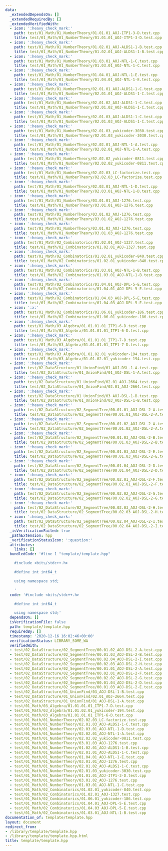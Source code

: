 ```yaml
---
data:
  _extendedDependsOn: []
  _extendedRequiredBy: []
  _extendedVerifiedWith:
  - icon: ':heavy_check_mark:'
    path: test/01_Math/01_NumberTheory/01.01.01_AOJ-ITP1-3-D.test.cpp
    title: test/01_Math/01_NumberTheory/01.01.01_AOJ-ITP1-3-D.test.cpp
  - icon: ':heavy_check_mark:'
    path: test/01_Math/01_NumberTheory/01.02.01_AOJ-ALDS1-1-B.test.cpp
    title: test/01_Math/01_NumberTheory/01.02.01_AOJ-ALDS1-1-B.test.cpp
  - icon: ':heavy_check_mark:'
    path: test/01_Math/01_NumberTheory/01.03.01_AOJ-NTL-1-C.test.cpp
    title: test/01_Math/01_NumberTheory/01.03.01_AOJ-NTL-1-C.test.cpp
  - icon: ':heavy_check_mark:'
    path: test/01_Math/01_NumberTheory/01.04.01_AOJ-NTL-1-E.test.cpp
    title: test/01_Math/01_NumberTheory/01.04.01_AOJ-NTL-1-E.test.cpp
  - icon: ':heavy_check_mark:'
    path: test/01_Math/01_NumberTheory/02.01.01_AOJ-ALDS1-1-C.test.cpp
    title: test/01_Math/01_NumberTheory/02.01.01_AOJ-ALDS1-1-C.test.cpp
  - icon: ':heavy_check_mark:'
    path: test/01_Math/01_NumberTheory/02.01.02_AOJ-ALDS1-1-C.test.cpp
    title: test/01_Math/01_NumberTheory/02.01.02_AOJ-ALDS1-1-C.test.cpp
  - icon: ':heavy_check_mark:'
    path: test/01_Math/01_NumberTheory/02.01.03_AOJ-ALDS1-1-C.test.cpp
    title: test/01_Math/01_NumberTheory/02.01.03_AOJ-ALDS1-1-C.test.cpp
  - icon: ':heavy_check_mark:'
    path: test/01_Math/01_NumberTheory/02.01.03_yukicoder-3030.test.cpp
    title: test/01_Math/01_NumberTheory/02.01.03_yukicoder-3030.test.cpp
  - icon: ':heavy_check_mark:'
    path: test/01_Math/01_NumberTheory/02.02.01_AOJ-NTL-1-A.test.cpp
    title: test/01_Math/01_NumberTheory/02.02.01_AOJ-NTL-1-A.test.cpp
  - icon: ':heavy_check_mark:'
    path: test/01_Math/01_NumberTheory/02.02.02_yukicoder-0811.test.cpp
    title: test/01_Math/01_NumberTheory/02.02.02_yukicoder-0811.test.cpp
  - icon: ':heavy_check_mark:'
    path: test/01_Math/01_NumberTheory/02.02.03_LC-factorize.test.cpp
    title: test/01_Math/01_NumberTheory/02.02.03_LC-factorize.test.cpp
  - icon: ':heavy_check_mark:'
    path: test/01_Math/01_NumberTheory/02.03.01_AOJ-NTL-1-D.test.cpp
    title: test/01_Math/01_NumberTheory/02.03.01_AOJ-NTL-1-D.test.cpp
  - icon: ':heavy_check_mark:'
    path: test/01_Math/01_NumberTheory/03.01.01_AOJ-1276.test.cpp
    title: test/01_Math/01_NumberTheory/03.01.01_AOJ-1276.test.cpp
  - icon: ':heavy_check_mark:'
    path: test/01_Math/01_NumberTheory/03.01.02_AOJ-1276.test.cpp
    title: test/01_Math/01_NumberTheory/03.01.02_AOJ-1276.test.cpp
  - icon: ':heavy_check_mark:'
    path: test/01_Math/01_NumberTheory/03.01.03_AOJ-1276.test.cpp
    title: test/01_Math/01_NumberTheory/03.01.03_AOJ-1276.test.cpp
  - icon: ':heavy_check_mark:'
    path: test/01_Math/02_Combinatorics/01.02.01_AOJ-1327.test.cpp
    title: test/01_Math/02_Combinatorics/01.02.01_AOJ-1327.test.cpp
  - icon: ':heavy_check_mark:'
    path: test/01_Math/02_Combinatorics/01.02.01_yukicoder-840.test.cpp
    title: test/01_Math/02_Combinatorics/01.02.01_yukicoder-840.test.cpp
  - icon: ':heavy_check_mark:'
    path: test/01_Math/02_Combinatorics/01.03.01_AOJ-NTL-1-B.test.cpp
    title: test/01_Math/02_Combinatorics/01.03.01_AOJ-NTL-1-B.test.cpp
  - icon: ':heavy_check_mark:'
    path: test/01_Math/02_Combinatorics/01.04.01_AOJ-DPL-5-E.test.cpp
    title: test/01_Math/02_Combinatorics/01.04.01_AOJ-DPL-5-E.test.cpp
  - icon: ':heavy_check_mark:'
    path: test/01_Math/02_Combinatorics/01.04.03_AOJ-DPL-5-E.test.cpp
    title: test/01_Math/02_Combinatorics/01.04.03_AOJ-DPL-5-E.test.cpp
  - icon: ':x:'
    path: test/01_Math/02_Combinatorics/01.06.01_yukicoder-186.test.cpp
    title: test/01_Math/02_Combinatorics/01.06.01_yukicoder-186.test.cpp
  - icon: ':heavy_check_mark:'
    path: test/01_Math/03_Algebra/01.01.01.01_ITP1-6-D.test.cpp
    title: test/01_Math/03_Algebra/01.01.01.01_ITP1-6-D.test.cpp
  - icon: ':heavy_check_mark:'
    path: test/01_Math/03_Algebra/01.01.01.01_ITP1-7-D.test.cpp
    title: test/01_Math/03_Algebra/01.01.01.01_ITP1-7-D.test.cpp
  - icon: ':heavy_check_mark:'
    path: test/01_Math/03_Algebra/01.01.02.01_yukicoder-194.test.cpp
    title: test/01_Math/03_Algebra/01.01.02.01_yukicoder-194.test.cpp
  - icon: ':heavy_check_mark:'
    path: test/02_DataStructure/01_UnionFind/01_AOJ-DSL-1-A.test.cpp
    title: test/02_DataStructure/01_UnionFind/01_AOJ-DSL-1-A.test.cpp
  - icon: ':heavy_check_mark:'
    path: test/02_DataStructure/01_UnionFind/02.01_AOJ-2664.test.cpp
    title: test/02_DataStructure/01_UnionFind/02.01_AOJ-2664.test.cpp
  - icon: ':heavy_check_mark:'
    path: test/02_DataStructure/01_UnionFind/03_AOJ-DSL-1-B.test.cpp
    title: test/02_DataStructure/01_UnionFind/03_AOJ-DSL-1-B.test.cpp
  - icon: ':heavy_check_mark:'
    path: test/02_DataStructure/02_SegmentTree/00.01.01_AOJ-DSL-2-A.test.cpp
    title: test/02_DataStructure/02_SegmentTree/00.01.01_AOJ-DSL-2-A.test.cpp
  - icon: ':heavy_check_mark:'
    path: test/02_DataStructure/02_SegmentTree/00.01.02_AOJ-DSL-2-A.test.cpp
    title: test/02_DataStructure/02_SegmentTree/00.01.02_AOJ-DSL-2-A.test.cpp
  - icon: ':heavy_check_mark:'
    path: test/02_DataStructure/02_SegmentTree/00.01.03_AOJ-DSL-2-B.test.cpp
    title: test/02_DataStructure/02_SegmentTree/00.01.03_AOJ-DSL-2-B.test.cpp
  - icon: ':heavy_check_mark:'
    path: test/02_DataStructure/02_SegmentTree/00.01.03_AOJ-DSL-2-E.test.cpp
    title: test/02_DataStructure/02_SegmentTree/00.01.03_AOJ-DSL-2-E.test.cpp
  - icon: ':heavy_check_mark:'
    path: test/02_DataStructure/02_SegmentTree/00.01.04_AOJ-DSL-2-D.test.cpp
    title: test/02_DataStructure/02_SegmentTree/00.01.04_AOJ-DSL-2-D.test.cpp
  - icon: ':heavy_check_mark:'
    path: test/02_DataStructure/02_SegmentTree/00.02.01_AOJ-DSL-2-F.test.cpp
    title: test/02_DataStructure/02_SegmentTree/00.02.01_AOJ-DSL-2-F.test.cpp
  - icon: ':heavy_check_mark:'
    path: test/02_DataStructure/02_SegmentTree/00.02.02_AOJ-DSL-2-G.test.cpp
    title: test/02_DataStructure/02_SegmentTree/00.02.02_AOJ-DSL-2-G.test.cpp
  - icon: ':heavy_check_mark:'
    path: test/02_DataStructure/02_SegmentTree/00.02.03_AOJ-DSL-2-H.test.cpp
    title: test/02_DataStructure/02_SegmentTree/00.02.03_AOJ-DSL-2-H.test.cpp
  - icon: ':heavy_check_mark:'
    path: test/02_DataStructure/02_SegmentTree/00.02.04_AOJ-DSL-2-I.test.cpp
    title: test/02_DataStructure/02_SegmentTree/00.02.04_AOJ-DSL-2-I.test.cpp
  _isVerificationFailed: true
  _pathExtension: hpp
  _verificationStatusIcon: ':question:'
  attributes:
    links: []
  bundledCode: '#line 1 "template/template.hpp"

    #include <bits/stdc++.h>

    #define int int64_t

    using namespace std;

    '
  code: '#include <bits/stdc++.h>

    #define int int64_t

    using namespace std;'
  dependsOn: []
  isVerificationFile: false
  path: template/template.hpp
  requiredBy: []
  timestamp: '2020-12-16 16:02:46+00:00'
  verificationStatus: LIBRARY_SOME_WA
  verifiedWith:
  - test/02_DataStructure/02_SegmentTree/00.01.02_AOJ-DSL-2-A.test.cpp
  - test/02_DataStructure/02_SegmentTree/00.01.03_AOJ-DSL-2-B.test.cpp
  - test/02_DataStructure/02_SegmentTree/00.02.04_AOJ-DSL-2-I.test.cpp
  - test/02_DataStructure/02_SegmentTree/00.02.03_AOJ-DSL-2-H.test.cpp
  - test/02_DataStructure/02_SegmentTree/00.01.01_AOJ-DSL-2-A.test.cpp
  - test/02_DataStructure/02_SegmentTree/00.02.01_AOJ-DSL-2-F.test.cpp
  - test/02_DataStructure/02_SegmentTree/00.02.02_AOJ-DSL-2-G.test.cpp
  - test/02_DataStructure/02_SegmentTree/00.01.04_AOJ-DSL-2-D.test.cpp
  - test/02_DataStructure/02_SegmentTree/00.01.03_AOJ-DSL-2-E.test.cpp
  - test/02_DataStructure/01_UnionFind/03_AOJ-DSL-1-B.test.cpp
  - test/02_DataStructure/01_UnionFind/02.01_AOJ-2664.test.cpp
  - test/02_DataStructure/01_UnionFind/01_AOJ-DSL-1-A.test.cpp
  - test/01_Math/03_Algebra/01.01.01.01_ITP1-7-D.test.cpp
  - test/01_Math/03_Algebra/01.01.02.01_yukicoder-194.test.cpp
  - test/01_Math/03_Algebra/01.01.01.01_ITP1-6-D.test.cpp
  - test/01_Math/01_NumberTheory/02.02.03_LC-factorize.test.cpp
  - test/01_Math/01_NumberTheory/02.01.03_AOJ-ALDS1-1-C.test.cpp
  - test/01_Math/01_NumberTheory/02.03.01_AOJ-NTL-1-D.test.cpp
  - test/01_Math/01_NumberTheory/02.02.01_AOJ-NTL-1-A.test.cpp
  - test/01_Math/01_NumberTheory/02.02.02_yukicoder-0811.test.cpp
  - test/01_Math/01_NumberTheory/03.01.03_AOJ-1276.test.cpp
  - test/01_Math/01_NumberTheory/01.02.01_AOJ-ALDS1-1-B.test.cpp
  - test/01_Math/01_NumberTheory/02.01.01_AOJ-ALDS1-1-C.test.cpp
  - test/01_Math/01_NumberTheory/01.04.01_AOJ-NTL-1-E.test.cpp
  - test/01_Math/01_NumberTheory/03.01.01_AOJ-1276.test.cpp
  - test/01_Math/01_NumberTheory/02.01.02_AOJ-ALDS1-1-C.test.cpp
  - test/01_Math/01_NumberTheory/02.01.03_yukicoder-3030.test.cpp
  - test/01_Math/01_NumberTheory/01.01.01_AOJ-ITP1-3-D.test.cpp
  - test/01_Math/01_NumberTheory/03.01.02_AOJ-1276.test.cpp
  - test/01_Math/01_NumberTheory/01.03.01_AOJ-NTL-1-C.test.cpp
  - test/01_Math/02_Combinatorics/01.02.01_yukicoder-840.test.cpp
  - test/01_Math/02_Combinatorics/01.02.01_AOJ-1327.test.cpp
  - test/01_Math/02_Combinatorics/01.06.01_yukicoder-186.test.cpp
  - test/01_Math/02_Combinatorics/01.04.01_AOJ-DPL-5-E.test.cpp
  - test/01_Math/02_Combinatorics/01.04.03_AOJ-DPL-5-E.test.cpp
  - test/01_Math/02_Combinatorics/01.03.01_AOJ-NTL-1-B.test.cpp
documentation_of: template/template.hpp
layout: document
redirect_from:
- /library/template/template.hpp
- /library/template/template.hpp.html
title: template/template.hpp
---
```


